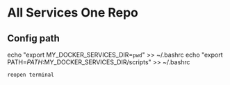 # All Services One Repo

## Config path
echo "export MY_DOCKER_SERVICES_DIR=`pwd`" >> ~/.bashrc
echo "export PATH=$PATH:$MY_DOCKER_SERVICES_DIR/scripts" >> ~/.bashrc

`reopen terminal`
